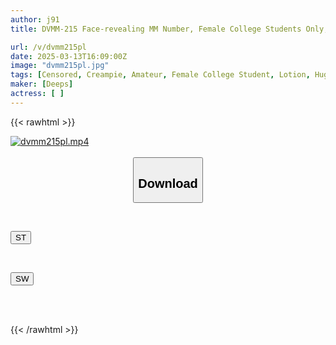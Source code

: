 ```yaml
---
author: j91
title: DVMM-215 Face-revealing MM Number, Female College Students Only, The Magic Mirror, Strip Each Other Off Until They're Completely Naked! Slippery Lotion Sumo Under The Blue Sky! If You Lose, You'll Be Fucked In Front Of Your Best Friend With A Huge Dick! Super Close, Slippery Sex With Continuous Creampies That Won't Stop No Matter How Many Times You Cum!

url: /v/dvmm215pl
date: 2025-03-13T16:09:00Z
image: "dvmm215pl.jpg"
tags: [Censored, Creampie, Amateur, Female College Student, Lotion, Huge Cock	]
maker: [Deeps]
actress: [ ]
---
```



{{< rawhtml >}}

<div class="video" data-videoid="K7YLmyOVOQu03QR">
    <a href="javascript:;">
        <img src="/v/dvmm215pl/dvmm215pl.jpg" width="WIDTH" height="HEIGHT" alt="dvmm215pl.mp4" loading="lazy">
    </a>
</div>

<script type="text/javascript" src="https://j91.asia/asset/on-demand-st.js"></script>

<br>
  <link rel="stylesheet" href="https://j91.asia/asset/bs5.css">
  
  <center>
  <button class="btn btn-primary" type="button" data-bs-toggle="collapse" data-bs-target=".multi-collapse" aria-expanded="false" aria-controls="multiCollapseExample1 multiCollapseExample2"><h2>Download</h2></button></center>
</p>
<div class="row">
  <div class="col">
    <div class="collapse multi-collapse" id="multiCollapseExample1">
      <div class="card card-body">
	      	      <br>
<div class="buttons">  
<p><a href="/v/dvmm215pl/st.html" target="_blank"><button class="btn-hover color-3"><i class="fa fa-download"></i> ST</button></a></p></div>
    </div>
  </div>
</div>
  <div class="col">
    <div class="collapse multi-collapse" id="multiCollapseExample2">
      <div class="card card-body">
	      <br>
<div class="buttons">
<p><a href="/v/dvmm215pl/sw.html" target="_blank"><button class="btn-hover color-2"><i class="fa fa-download"></i> SW</button></a></p></div>
<br><br>
      </div>
    </div>
  </div>
</div>

{{< /rawhtml >}}